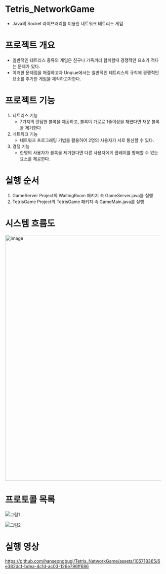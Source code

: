 # Tetris_NetworkGame
* Java의 Socket 라이브러리를 이용한 네트워크 테트리스 게임

# 프로젝트 개요
* 일반적인 테트리스 종류의 게임은 친구나 가족끼리 함께할때 경쟁적인 요소가 적다는 문제가 있다.
* 이러한 문제점을 해결하고자 Unqiue에서는 일반적인 테트리스의 규칙에 경쟁적인 요소를 추가한 게임을 제작하고자한다.

# 프로젝트 기능
1. 테트리스 기능
   * 7가지의 렌덤한 블록을 제공하고, 블록이 가로로 1줄이상을 채웠다면 채운 블록을 제거한다
2. 네트워크 기능
   * 네트워크 프로그래밍 기법을 활용하여 2명의 사용자가 서로 통신할 수 있다.
3. 경쟁 기능
   * 한명의 사용자가 블록을 제거한다면 다른 사용자에게 플레이를 방해할 수 있는 요소를 제공한다.

# 실행 순서
1. GameServer Project의 WaitingRoom 패키지 속 GameServer.java를 실행
2. TetrisGame Project의 TetrisGame 패키지 속 GameMain.java를 실행

# 시스템 흐름도
<img width="792" alt="image" src="https://github.com/hanseongbugi/Tetris_NetworkGame/assets/105718365/d4b00648-22aa-42cd-99be-130bd0841eae">

# 프로토콜 목록
![그림1](https://github.com/hanseongbugi/Tetris_NetworkGame/assets/105718365/23ef5ccf-2ad2-44f5-a36f-7319141ec35e)

![그림2](https://github.com/hanseongbugi/Tetris_NetworkGame/assets/105718365/b083f9b9-8d66-45d1-8ad6-54c90623e01e)

# 실행 영상
https://github.com/hanseongbugi/Tetris_NetworkGame/assets/105718365/6e382dcf-bdea-4c1d-ac03-126e796ff686

